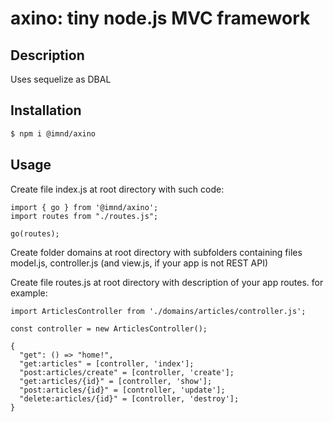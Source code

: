 # axino: tiny node.js MVC framework

## Description

Uses sequelize as DBAL

## Installation

```bash
$ npm i @imnd/axino
```

## Usage

Create file index.js at root directory with such code:

```code
import { go } from '@imnd/axino';
import routes from "./routes.js";

go(routes);
```

Create folder domains at root directory with subfolders containing files model.js, controller.js (and view.js, if your app is not REST API)



Create file routes.js at root directory with description of your app routes. for example:

```code
import ArticlesController from './domains/articles/controller.js';

const controller = new ArticlesController();

{
  "get": () => "home!",
  "get:articles" = [controller, 'index'];
  "post:articles/create" = [controller, 'create'];
  "get:articles/{id}" = [controller, 'show'];
  "post:articles/{id}" = [controller, 'update'];
  "delete:articles/{id}" = [controller, 'destroy'];
}

```

